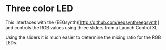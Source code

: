 # Three color LED

This interfaces with the (EEGsynth)[http://github.com/eegsynth/eegsynth]
and controls the RGB values using three sliders from a Launch Control XL.

Using the sliders it is much easier to determine the mixing ratio for the RGB LEDs.
